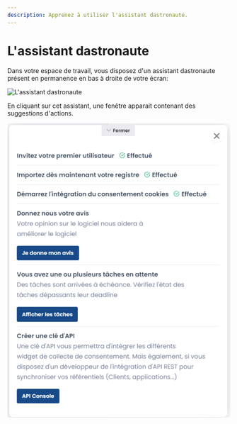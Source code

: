 ```yaml
---
description: Apprenez à utiliser l'assistant dastronaute.
---
```


# L'assistant dastronaute

Dans votre espace de travail, vous disposez d'un assistant dastronaute présent en permanence en bas à droite de votre écran:

![L'assistant dastronaute](<../../.gitbook/assets/Capture web\_3-5-2022\_151716\_app.dastra.eu.jpeg>)

En cliquant sur cet assistant, une fenêtre apparait contenant des suggestions d'actions.&#x20;

![Un exemple de suggestions d'actions](<../../.gitbook/assets/image (147).png>)

